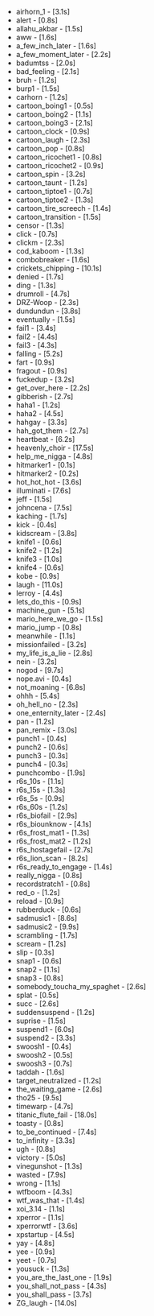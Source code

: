 + airhorn_1 - [3.1s]
+ alert - [0.8s]
+ allahu_akbar - [1.5s]
+ aww - [1.6s]
+ a_few_inch_later - [1.6s]
+ a_few_moment_later - [2.2s]
+ badumtss - [2.0s]
+ bad_feeling - [2.1s]
+ bruh - [1.2s]
+ burp1 - [1.5s]
+ carhorn - [1.2s]
+ cartoon_boing1 - [0.5s]
+ cartoon_boing2 - [1.1s]
+ cartoon_boing3 - [2.1s]
+ cartoon_clock - [0.9s]
+ cartoon_laugh - [2.3s]
+ cartoon_pop - [0.8s]
+ cartoon_ricochet1 - [0.8s]
+ cartoon_ricochet2 - [0.9s]
+ cartoon_spin - [3.2s]
+ cartoon_taunt - [1.2s]
+ cartoon_tiptoe1 - [0.7s]
+ cartoon_tiptoe2 - [1.3s]
+ cartoon_tire_screech - [1.4s]
+ cartoon_transition - [1.5s]
+ censor - [1.3s]
+ click - [0.7s]
+ clickm - [2.3s]
+ cod_kaboom - [1.3s]
+ combobreaker - [1.6s]
+ crickets_chipping - [10.1s]
+ denied - [1.7s]
+ ding - [1.3s]
+ drumroll - [4.7s]
+ DRZ-Woop - [2.3s]
+ dundundun - [3.8s]
+ eventually - [1.5s]
+ fail1 - [3.4s]
+ fail2 - [4.4s]
+ fail3 - [4.3s]
+ falling - [5.2s]
+ fart - [0.9s]
+ fragout - [0.9s]
+ fuckedup - [3.2s]
+ get_over_here - [2.2s]
+ gibberish - [2.7s]
+ haha1 - [1.2s]
+ haha2 - [4.5s]
+ hahgay - [3.3s]
+ hah_got_them - [2.7s]
+ heartbeat - [6.2s]
+ heavenly_choir - [17.5s]
+ help_me_nigga - [4.8s]
+ hitmarker1 - [0.1s]
+ hitmarker2 - [0.2s]
+ hot_hot_hot - [3.6s]
+ illuminati - [7.6s]
+ jeff - [1.5s]
+ johncena - [7.5s]
+ kaching - [1.7s]
+ kick - [0.4s]
+ kidscream - [3.8s]
+ knife1 - [0.6s]
+ knife2 - [1.2s]
+ knife3 - [1.0s]
+ knife4 - [0.6s]
+ kobe - [0.9s]
+ laugh - [11.0s]
+ lerroy - [4.4s]
+ lets_do_this - [0.9s]
+ machine_gun - [5.1s]
+ mario_here_we_go - [1.5s]
+ mario_jump - [0.8s]
+ meanwhile - [1.1s]
+ missionfailed - [3.2s]
+ my_life_is_a_lie - [2.8s]
+ nein - [3.2s]
+ nogod - [9.7s]
+ nope.avi - [0.4s]
+ not_moaning - [6.8s]
+ ohhh - [5.4s]
+ oh_hell_no - [2.3s]
+ one_enternity_later - [2.4s]
+ pan - [1.2s]
+ pan_remix - [3.0s]
+ punch1 - [0.4s]
+ punch2 - [0.6s]
+ punch3 - [0.3s]
+ punch4 - [0.3s]
+ punchcombo - [1.9s]
+ r6s_10s - [1.1s]
+ r6s_15s - [1.3s]
+ r6s_5s - [0.9s]
+ r6s_60s - [1.2s]
+ r6s_biofail - [2.9s]
+ r6s_biounknow - [4.1s]
+ r6s_frost_mat1 - [1.3s]
+ r6s_frost_mat2 - [1.2s]
+ r6s_hostagefail - [2.7s]
+ r6s_lion_scan - [8.2s]
+ r6s_ready_to_engage - [1.4s]
+ really_nigga - [0.8s]
+ recordstratch1 - [0.8s]
+ red_o - [1.2s]
+ reload - [0.9s]
+ rubberduck - [0.6s]
+ sadmusic1 - [8.6s]
+ sadmusic2 - [9.9s]
+ scrambling - [1.7s]
+ scream - [1.2s]
+ slip - [0.3s]
+ snap1 - [0.6s]
+ snap2 - [1.1s]
+ snap3 - [0.8s]
+ somebody_toucha_my_spaghet - [2.6s]
+ splat - [0.5s]
+ succ - [2.6s]
+ suddensuspend - [1.2s]
+ suprise - [1.5s]
+ suspend1 - [6.0s]
+ suspend2 - [3.3s]
+ swoosh1 - [0.4s]
+ swoosh2 - [0.5s]
+ swoosh3 - [0.7s]
+ taddah - [1.6s]
+ target_neutralized - [1.2s]
+ the_waiting_game - [2.6s]
+ tho25 - [9.5s]
+ timewarp - [4.7s]
+ titanic_flute_fail - [18.0s]
+ toasty - [0.8s]
+ to_be_continued - [7.4s]
+ to_infinity - [3.3s]
+ ugh - [0.8s]
+ victory - [5.0s]
+ vinegunshot - [1.3s]
+ wasted - [7.9s]
+ wrong - [1.1s]
+ wtfboom - [4.3s]
+ wtf_was_that - [1.4s]
+ xoi_3.14 - [1.1s]
+ xperror - [1.1s]
+ xperrorwtf - [3.6s]
+ xpstartup - [4.5s]
+ yay - [4.8s]
+ yee - [0.9s]
+ yeet - [0.7s]
+ yousuck - [1.3s]
+ you_are_the_last_one - [1.9s]
+ you_shall_not_pass - [4.3s]
+ you_shall_pass - [3.7s]
+ ZG_laugh - [14.0s]
